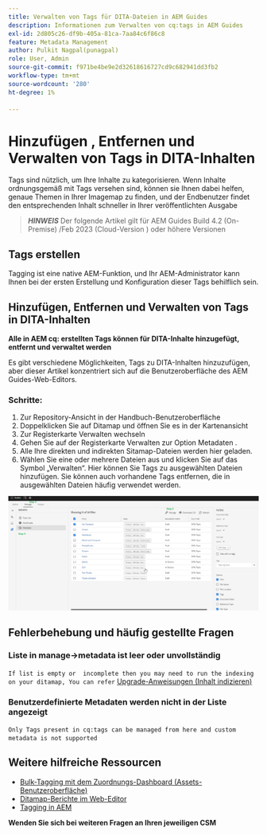 ```yaml
---
title: Verwalten von Tags für DITA-Dateien in AEM Guides
description: Informationen zum Verwalten von cq:tags in AEM Guides
exl-id: 2d805c26-df9b-405a-81ca-7aa84c6f86c8
feature: Metadata Management
author: Pulkit Nagpal(punagpal)
role: User, Admin
source-git-commit: f971be4be9e2d32618616727cd9c682941dd3fb2
workflow-type: tm+mt
source-wordcount: '280'
ht-degree: 1%

---
```


# Hinzufügen , Entfernen und Verwalten von Tags in DITA-Inhalten

Tags sind nützlich, um Ihre Inhalte zu kategorisieren. Wenn Inhalte ordnungsgemäß mit Tags versehen sind, können sie Ihnen dabei helfen, genaue Themen in Ihrer Imagemap zu finden, und der Endbenutzer findet den entsprechenden Inhalt schneller in Ihrer veröffentlichten Ausgabe

> **_HINWEIS_** Der folgende Artikel gilt für AEM Guides Build 4.2 (On-Premise) /Feb 2023 (Cloud-Version ) oder höhere Versionen


## Tags erstellen

Tagging ist eine native AEM-Funktion, und Ihr AEM-Administrator kann Ihnen bei der ersten Erstellung und Konfiguration dieser Tags behilflich sein.


## Hinzufügen, Entfernen und Verwalten von Tags in DITA-Inhalten

**Alle in AEM cq: erstellten Tags können für DITA-Inhalte hinzugefügt, entfernt und verwaltet werden**

Es gibt verschiedene Möglichkeiten, Tags zu DITA-Inhalten hinzuzufügen, aber dieser Artikel konzentriert sich auf die Benutzeroberfläche des AEM Guides-Web-Editors.

### Schritte:

1. Zur Repository-Ansicht in der Handbuch-Benutzeroberfläche
2. Doppelklicken Sie auf Ditamap und öffnen Sie es in der Kartenansicht
3. Zur Registerkarte Verwalten wechseln
4. Gehen Sie auf der Registerkarte Verwalten zur Option Metadaten .
5. Alle Ihre direkten und indirekten Sitamap-Dateien werden hier geladen.
6. Wählen Sie eine oder mehrere Dateien aus und klicken Sie auf das Symbol „Verwalten“. Hier können Sie Tags zu ausgewählten Dateien hinzufügen.
Sie können auch vorhandene Tags entfernen, die in ausgewählten Dateien häufig verwendet werden.

<img title="Verwalten von Tags in AEM Guides " alt="Verwalten von Tags in DITA " src="ManageTags.jpg">

## Fehlerbehebung und häufig gestellte Fragen

### Liste in manage->metadata ist leer oder unvollständig

`If list is empty or  incomplete then you may need to run the indexing on your ditamap, You can refer` [Upgrade-Anweisungen (Inhalt indizieren)](https://experienceleague.adobe.com/docs/experience-manager-guides-learn/tutorials/install-guide/on-prem-ig/download-install-upgrade-aemg/upgrade-xml-documentation.html?lang=de#steps-to-index-the-existing-content-to-use-the-new-find-and-replace%3A)

### Benutzerdefinierte Metadaten werden nicht in der Liste angezeigt

`Only Tags present in cq:tags can be managed from here and custom metadata is not supported`




## Weitere hilfreiche Ressourcen

- [Bulk-Tagging mit dem Zuordnungs-Dashboard (Assets-Benutzeroberfläche)](https://experienceleague.adobe.com/docs/experience-manager-guides-learn/tutorials/user-guide/manaege-metadata/map-editor-bulk-tagging.html?lang=en)
- [Ditamap-Berichte im Web-Editor](https://experienceleague.adobe.com/docs/experience-manager-guides-learn/tutorials/user-guide/reports-aem-guide/reports-web-editor.html?lang=en)
- [Tagging in AEM](https://experienceleague.adobe.com/docs/experience-manager-learn/assets/configuring/tagging.html?lang=de)


**Wenden Sie sich bei weiteren Fragen an Ihren jeweiligen CSM**
